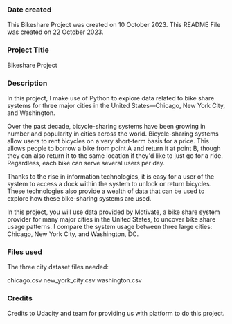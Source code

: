 

### Date created
This Bikeshare Project was created on 10 October 2023.
This README File was created on 22 October 2023.

### Project Title
Bikeshare Project

### Description
In this project, I make use of Python to explore data related to bike share systems for three major cities in the United States—Chicago, New York City, and Washington.

Over the past decade, bicycle-sharing systems have been growing in number and popularity in cities across the world. Bicycle-sharing systems allow users to rent bicycles on a very short-term basis for a price. This allows people to borrow a bike from point A and return it at point B, though they can also return it to the same location if they'd like to just go for a ride. Regardless, each bike can serve several users per day.

Thanks to the rise in information technologies, it is easy for a user of the system to access a dock within the system to unlock or return bicycles. These technologies also provide a wealth of data that can be used to explore how these bike-sharing systems are used.

In this project, you will use data provided by Motivate, a bike share system provider for many major cities in the United States, to uncover bike share usage patterns. I compare the system usage between three large cities: Chicago, New York City, and Washington, DC.

### Files used
The three city dataset files needed:

chicago.csv
new_york_city.csv
washington.csv

### Credits
Credits to Udacity and team for providing us with platform to do this project.

